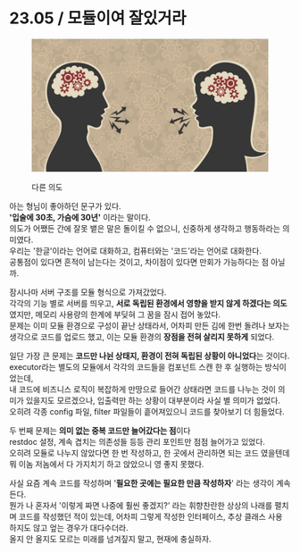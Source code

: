 # 23.05 / 모듈이여 잘있거라

<figure><img src="../.gitbook/assets/image (1) (1).png" alt=""><figcaption><p>다른 의도</p></figcaption></figure>

&#x20;아는 형님이 좋아하던 문구가 있다.\
**'입술에 30초, 가슴에 30년'** 이라는 말이다.\
의도가 어쨌든 간에 잘못 뱉은 말은 돌이킬 수 없으니, 신중하게 생각하고 행동하라는 의미였다.\
우리는 '한글'이라는 언어로 대화하고, 컴퓨터와는 '코드'라는 언어로 대화한다.\
공통점이 있다면 흔적이 남는다는 것이고, 차이점이 있다면 만회가 가능하다는 점 아닐까.

&#x20;잠시나마 서버 구조를 모듈 형식으로 가져갔었다.\
각각의 기능 별로 서버를 띄우고, **서로 독립된 환경에서 영향을 받지 않게 하겠다는 의도**였지만, 메모리  사용량의 한계에 부딪혀 그 꿈을 잠시 접어 놓았다.\
문제는 이미 모듈 환경으로 구성이 끝난 상태라서, 어차피 만든 김에 한번 돌려나 보자는 생각으로 코드를 업로드 했고, 이는 모듈 환경의 **장점을 전혀 살리지 못하게** 되었다.

&#x20;일단 가장 큰 문제는 **코드만 나뉜 상태지, 환경이 전혀 독립된 상황이 아니었다**는 것이다.\
executor라는 별도의 모듈에서 각각의 코드들을 컴포넌트 스캔 한 후 실행하는 방식이었는데, \
내 코드에 비즈니스 로직이 복잡하게 만땅으로 들어간 상태라면 코드를 나누는 것이 의미가 있을지도 모르겠으나, 입출력만 하는 상황이 대부분이라 사실 별 의미가 없었다.\
오히려 각종 config 파일, filter 파일들이 흩어져있으니 코드를 찾아보기 더 힘들었다.

&#x20;두 번째 문제는 **의미 없는 중복 코드만 늘어갔다는 점**이다\
restdoc 설정, 계속 겹치는 의존성들 등등 관리 포인트만 점점 늘어가고 있었다.\
오히려 모듈로 나누지 않았다면 한 번 작성하고, 한 곳에서 관리하면 되는 코드 였을텐데 뭐 이놈 저놈에서 다 가지치기 하고 앉았으니 영 좋지 못했다.

&#x20;사실 요즘 계속 코드를 작성하며 '**필요한 곳에는 필요한 만큼 작성하자**' 라는 생각이 계속 든다.\
뭔가 나 혼자서 '이렇게 짜면 나중에 훨씬 좋겠지?' 라는 휘향찬란한 상상의 나래를 펼치며 코드를 작성했던 적이 있는데, 어차피 그렇게 작성한 인터페이스, 추상 클래스 사용 하지도 않고 엎는 경우가 대다수더라.\
올지 안 올지도 모르는 미래를 넘겨짚지 말고, 현재에 충실하자.
